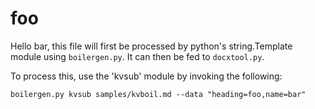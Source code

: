# foo

Hello bar, this file will first be processed by python's string.Template module using `boilergen.py`. It can then be fed to `docxtool.py`.

To process this, use the 'kvsub' module by invoking the following:

```
boilergen.py kvsub samples/kvboil.md --data "heading=foo,name=bar"
```
